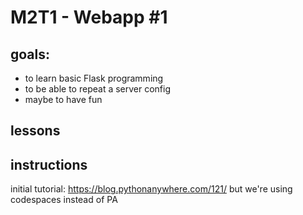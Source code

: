 # M2T1 - Webapp #1

## goals:
- to learn basic Flask programming 
- to be able to repeat a server config
- maybe to have fun

## lessons

## instructions
initial tutorial: https://blog.pythonanywhere.com/121/
but we're using codespaces instead of PA